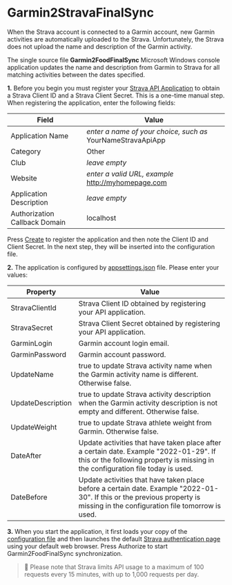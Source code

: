 # Garmin2StravaFinalSync
When the Strava account is connected to a Garmin account, new Garmin activities are automatically uploaded to the Strava. Unfortunately, the Strava does not upload the name and description of the Garmin activity.

The single source file **Garmin2FoodFinalSync** Microsoft Windows console application updates the name and description from Garmin to Strava for all matching activities between the dates specified.

**1.** Before you begin you must register your [Strava API Application](https://www.strava.com/settings/api) to obtain a Strava Client ID and a Strava Client Secret. This is a one-time manual step. When registering the application, enter the following fields:

| Field | Value |
| --- | ----------- |
| Application Name | *enter a name of your choice, such as* YourNameStravaApiApp |
| Category | Other |
| Club | *leave empty* |
| Website | *enter a valid URL, example* http://myhomepage.com |
| Application Description | *leave empty* |
| Authorization Callback Domain | localhost |

Press [Create](https://developers.strava.com/images/getting-started-2.png) to register the application and then note the Client ID and Client Secret. In the next step, they will be inserted into the configuration file.

**2.** The application is configured by [appsettings.json](appsettings.json) file. Please enter your values:

| Property | Value |
| --- | ----------- |
| StravaClientId | Strava Client ID obtained by registering your API application. |
| StravaSecret | Strava Client Secret obtained by registering your API application. |
| GarminLogin | Garmin account login email. |
| GarminPassword | Garmin account password. |
| UpdateName | true to update Strava activity name when the Garmin activity name is different. Otherwise false. |
| UpdateDescription | true to update Strava activity description when the Garmin activity description is not empty and different. Otherwise false. |
| UpdateWeight | true to update Strava athlete weight from Garmin. Otherwise false. |
| DateAfter | Update activities that have taken place after a certain date. Example "2022-01-29". If this or the following property is missing in the configuration file today is used. |
| DateBefore | Update activities that have taken place before a certain date. Example "2022-01-30". If this or the previous property is missing in the configuration file tomorrow is used. |

**3.** When you start the application, it first loads your copy of the [configuration file](appsettings.json) and then launches the default [Strava authentication page](https://developers.strava.com/images/getting-started-4.png) using your default web browser. Press Authorize to start Garmin2FoodFinalSync synchronization.


> :memo: Please note that Strava limits API usage to a maximum of 100 requests every 15 minutes, with up to 1,000 requests per day.
